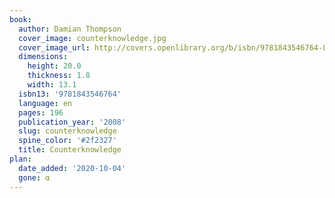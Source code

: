 ```yaml
---
book:
  author: Damian Thompson
  cover_image: counterknowledge.jpg
  cover_image_url: http://covers.openlibrary.org/b/isbn/9781843546764-L.jpg
  dimensions:
    height: 20.0
    thickness: 1.8
    width: 13.1
  isbn13: '9781843546764'
  language: en
  pages: 196
  publication_year: '2008'
  slug: counterknowledge
  spine_color: '#2f2327'
  title: Counterknowledge
plan:
  date_added: '2020-10-04'
  gone: α
---
```

